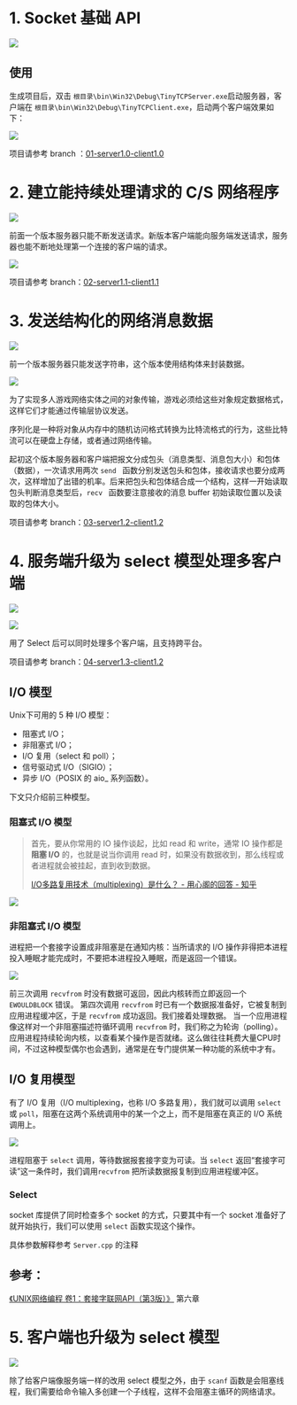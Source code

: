 # 1. Socket 基础 API

![](https://i.loli.net/2019/06/30/5d18097310d1e94392.png)

## 使用

生成项目后，双击 `根目录\bin\Win32\Debug\TinyTCPServer.exe`启动服务器，客户端在 `根目录\bin\Win32\Debug\TinyTCPClient.exe`，启动两个客户端效果如下：

![](https://i.loli.net/2019/06/30/5d180a159178922393.png)

项目请参考 branch ：[01-server1.0-client1.0](https://github.com/Latias94/CppGameServerFromScratch/tree/01-server1.0-client1.0)

# 2. 建立能持续处理请求的 C/S 网络程序

![](https://i.loli.net/2019/06/30/5d180ac4bedfb83305.png)

前面一个版本服务器只能不断发送请求。新版本客户端能向服务端发送请求，服务器也能不断地处理第一个连接的客户端的请求。

![](https://i.loli.net/2019/06/30/5d1816ca39a6852989.png)

项目请参考 branch：[02-server1.1-client1.1](https://github.com/Latias94/CppGameServerFromScratch/tree/02-server1.1-client1.1)

# 3. 发送结构化的网络消息数据

![](C:\Users\narut\AppData\Roaming\Typora\typora-user-images\1561871313076.png)

前一个版本服务器只能发送字符串，这个版本使用结构体来封装数据。

![](https://i.loli.net/2019/07/01/5d19541bd4e9045671.png)

为了实现多人游戏网络实体之间的对象传输，游戏必须给这些对象规定数据格式，这样它们才能通过传输层协议发送。

序列化是一种将对象从内存中的随机访问格式转换为比特流格式的行为，这些比特流可以在硬盘上存储，或者通过网络传输。

起初这个版本服务器和客户端把报文分成包头（消息类型、消息包大小）和包体（数据），一次请求用两次 `send ` 函数分别发送包头和包体，接收请求也要分成两次，这样增加了出错的机率。后来把包头和包体结合成一个结构，这样一开始读取包头判断消息类型后，`recv ` 函数要注意接收的消息 buffer 初始读取位置以及读取的包体大小。

项目请参考 branch：[03-server1.2-client1.2](https://github.com/Latias94/CppGameServerFromScratch/tree/03-server1.2-client1.2)

# 4. 服务端升级为 select 模型处理多客户端

![](https://i.loli.net/2019/07/01/5d19b897f237976923.png)

![](https://i.loli.net/2019/07/02/5d1ad18dc881255704.png)

用了 Select 后可以同时处理多个客户端，且支持跨平台。

项目请参考 branch：[04-server1.3-client1.2](https://github.com/Latias94/CppGameServerFromScratch/tree/04-server1.3-client1.2)

## I/O 模型

Unix下可用的 5 种 I/O 模型：

* 阻塞式 I/O；
* 非阻塞式 I/O；
* I/O 复用（select 和 poll）；
* 信号驱动式 I/O（SIGIO）；
* 异步 I/O（POSIX 的 aio_ 系列函数）。

下文只介绍前三种模型。

### 阻塞式 I/O 模型

> 首先，要从你常用的 IO 操作谈起，比如 read 和 write，通常 IO 操作都是**阻塞 I/O** 的，也就是说当你调用 read 时，如果没有数据收到，那么线程或者进程就会被挂起，直到收到数据。
>
> [I/O多路复用技术（multiplexing）是什么？ - 用心阁的回答 - 知乎](https://www.zhihu.com/question/28594409/answer/74003996)

![](https://i.loli.net/2019/07/01/5d19c2788c28c67037.png)

### 非阻塞式 I/O 模型

进程把一个套接字设置成非阻塞是在通知内核：当所请求的 I/O 操作非得把本进程投入睡眠才能完成时，不要把本进程投入睡眠，而是返回一个错误。

![](https://i.loli.net/2019/07/02/5d1afc61d8b4996041.png)

前三次调用 `recvfrom` 时没有数据可返回，因此内核转而立即返回一个`EWOULDBLOCK` 错误。
第四次调用 `recvfrom` 时已有一个数据报准备好，它被复制到应用进程缓冲区，于是 `recvfrom` 成功返回。我们接着处理数据。
当一个应用进程像这样对一个非阻塞描述符循环调用 `recvfrom` 时，我们称之为轮询（polling）。应用进程持续轮询内核，以查看某个操作是否就绪。这么做往往耗费大量CPU时间，不过这种模型偶尔也会遇到，通常是在专门提供某一种功能的系统中才有。

## I/O 复用模型

有了 I/O 复用（I/O multiplexing，也称 I/O 多路复用），我们就可以调用 `select` 或 `poll`，阻塞在这两个系统调用中的某一个之上，而不是阻塞在真正的 I/O 系统调用上。

![](https://i.loli.net/2019/07/01/5d19c51713f8c17499.png)

进程阻塞于 `select` 调用，等待数据报套接字变为可读。当 `select` 返回“套接字可读”这一条件时，我们调用`recvfrom` 把所读数据报复制到应用进程缓冲区。

### Select

socket 库提供了同时检查多个 socket 的方式，只要其中有一个 socket 准备好了就开始执行，我们可以使用 `select` 函数实现这个操作。

具体参数解释参考 `Server.cpp` 的注释

## 参考：

[《UNIX网络编程 卷1：套接字联网API（第3版）》](https://book.douban.com/subject/26434583/) 第六章

# 5. 客户端也升级为 select 模型

![](https://i.loli.net/2019/07/02/5d1b0068dced498611.png)

除了给客户端像服务端一样的改用 select 模型之外，由于 `scanf` 函数是会阻塞线程，我们需要给命令输入多创建一个子线程，这样不会阻塞主循环的网络请求。